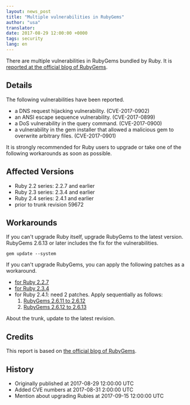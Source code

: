 ```yaml
---
layout: news_post
title: "Multiple vulnerabilities in RubyGems"
author: "usa"
translator:
date: 2017-08-29 12:00:00 +0000
tags: security
lang: en
---
```


There are multiple vulnerabilities in RubyGems bundled by Ruby.
It is [reported at the official blog of RubyGems](http://blog.rubygems.org/2017/08/27/2.6.13-released.html).

## Details

The following vulnerabilities have been reported.

* a DNS request hijacking vulnerability. (CVE-2017-0902)
* an ANSI escape sequence vulnerability. (CVE-2017-0899)
* a DoS vulnerability in the query command. (CVE-2017-0900)
* a vulnerability in the gem installer that allowed a malicious gem to overwrite arbitrary files. (CVE-2017-0901)

It is strongly recommended for Ruby users to upgrade or take one of the following workarounds as soon as possible.

## Affected Versions

* Ruby 2.2 series: 2.2.7 and earlier
* Ruby 2.3 series: 2.3.4 and earlier
* Ruby 2.4 series: 2.4.1 and earlier
* prior to trunk revision 59672

## Workarounds

If you can't upgrade Ruby itself, upgrade RubyGems to the latest version.
RubyGems 2.6.13 or later includes the fix for the vulnerabilities.

```
gem update --system
```

If you can't upgrade RubyGems, you can apply the following patches as a workaround.

* [for Ruby 2.2.7](https://bugs.ruby-lang.org/attachments/download/6690/rubygems-2613-ruby22.patch)
* [for Ruby 2.3.4](https://bugs.ruby-lang.org/attachments/download/6691/rubygems-2613-ruby23.patch)
* for Ruby 2.4.1: need 2 patches.  Apply sequentially as follows:
  1. [RubyGems 2.6.11 to 2.6.12](https://bugs.ruby-lang.org/attachments/download/6692/rubygems-2612-ruby24.patch)
  2. [RubyGems 2.6.12 to 2.6.13](https://bugs.ruby-lang.org/attachments/download/6693/rubygems-2613-ruby24.patch)

About the trunk, update to the latest revision.

## Credits

This report is based on [the official blog of RubyGems](http://blog.rubygems.org/2017/08/27/2.6.13-released.html).

## History

* Originally published at 2017-08-29 12:00:00 UTC
* Added CVE numbers at 2017-08-31 2:00:00 UTC
* Mention about upgrading Rubies at 2017-09-15 12:00:00 UTC
